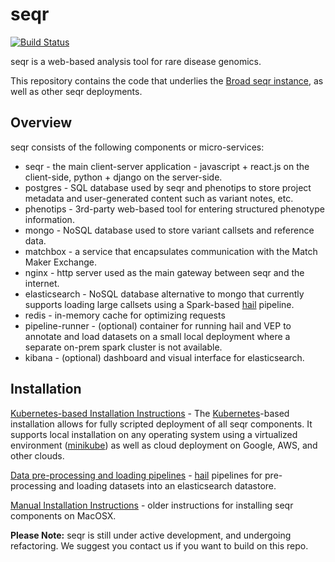 
seqr 
====
[![Build Status](https://travis-ci.org/macarthur-lab/seqr.svg?branch=master)](https://travis-ci.org/macarthur-lab/seqr)

seqr is a web-based analysis tool for rare disease genomics.

This repository contains the code that underlies the [Broad seqr instance](http://seqr.broadinstitute.org), as well as other seqr deployments.

## Overview

seqr consists of the following components or micro-services:
- seqr - the main client-server application - javascript + react.js on the client-side, python + django on the server-side.
- postgres - SQL database used by seqr and phenotips to store project metadata and user-generated content such as variant notes, etc.
- phenotips - 3rd-party web-based tool for entering structured phenotype information.
- mongo - NoSQL database used to store variant callsets and reference data.
- matchbox - a service that encapsulates communication with the Match Maker Exchange.
- nginx - http server used as the main gateway between seqr and the internet.
- elasticsearch - NoSQL database alternative to mongo that currently supports loading large callsets using a Spark-based [hail](http://hail.is) pipeline.
- redis - in-memory cache for optimizing requests
- pipeline-runner - (optional) container for running hail and VEP to annotate and load datasets on a small local deployment where a separate on-prem spark cluster is not available. 
- kibana - (optional) dashboard and visual interface for elasticsearch.


## Installation

[Kubernetes-based Installation Instructions](https://github.com/macarthur-lab/seqr/blob/master/deploy/kubernetes) - The [Kubernetes](https://kubernetes.io/)-based installation allows for fully scripted deployment of all seqr components. It supports local installation on any operating system using a virtualized environment ([minikube](https://github.com/kubernetes/minikube)) as well as cloud deployment on Google, AWS, and other clouds.  

[Data pre-processing and loading pipelines](https://github.com/macarthur-lab/hail-elasticsearch-pipelines) - [hail](http://hail.is) pipelines for pre-processing and loading datasets into an elasticsearch datastore.  

[Manual Installation Instructions](https://github.com/macarthur-lab/seqr/tree/master/deploy/mac_osx) - older instructions for  installing seqr components on MacOSX.  
  
**Please Note:** seqr is still under active development, and undergoing refactoring. We suggest you contact us if you want to build on this repo.
